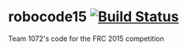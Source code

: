 robocode15 [![Build Status](https://travis-ci.org/HarkerRobo/robocode15.png?branch=master)](https://travis-ci.org/HarkerRobo/robocode15)
==========

Team 1072's code for the FRC 2015 competition
